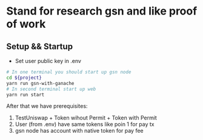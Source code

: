 # Stand for research gsn and like proof of work

## Setup && Startup

- Set user public key in .env

```bash
# In one terminal you should start up gsn node
cd ${project}
yarn run gsn-with-ganache
# In second terminal start up web
yarn run start
```

After that we have prerequisites:

1. TestUniswap + Token wihout Permit + Token with Permit
2. User (from .env) have same tokens like poin 1 for pay tx
3. gsn node has account with native token for pay fee